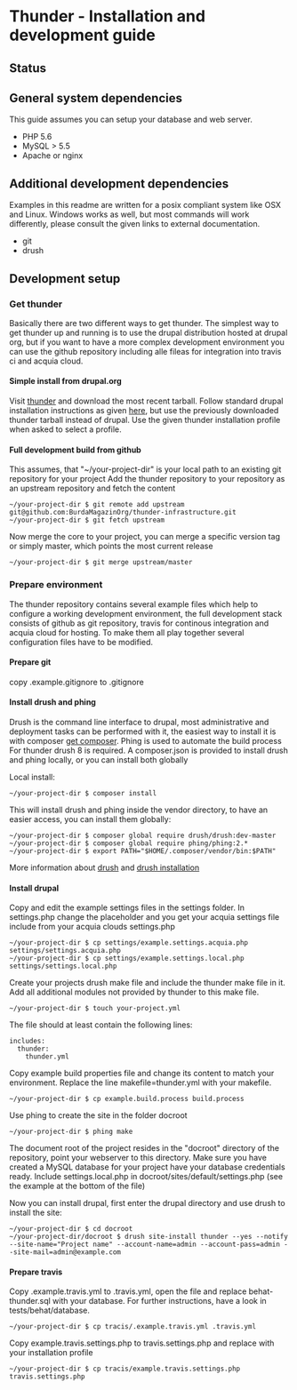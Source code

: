 # Thunder - Installation and development guide

## Status

## General system dependencies
This guide assumes you can setup your database and web server. 

* PHP 5.6
* MySQL > 5.5
* Apache or nginx

## Additional development dependencies
Examples in this readme are written for a posix compliant system like OSX and Linux. Windows works as well, but most 
commands will work differently, please consult the given links to external documentation.

* git
* drush

## Development setup
### Get thunder
Basically there are two different ways to get thunder. The simplest way to get thunder up and running is to use the drupal distribution hosted at drupal org, but if you want to have a more complex development environment you can use the github repository including alle fileas for integration into travis ci and acquia cloud.
#### Simple install from drupal.org
Visit [thunder](https://www.drupal.org/project/thunder) and download the most recent tarball. Follow standard drupal installation instructions as given [here](https://www.drupal.org/documentation/install), but use the previously downloaded thunder tarball instead of drupal. Use the given thunder installation profile when asked to select a profile.

#### Full development build from github
This assumes, that "~/your-project-dir" is your local path to an existing git repository for your project
Add the thunder repository to your repository as an upstream repository and fetch the content

    ~/your-project-dir $ git remote add upstream git@github.com:BurdaMagazinOrg/thunder-infrastructure.git
    ~/your-project-dir $ git fetch upstream
    
Now merge the core to your project, you can merge a specific version tag or simply master, which points the most current release

    ~/your-project-dir $ git merge upstream/master

### Prepare environment
The thunder repository contains several example files which help to configure a working development environment, 
the full development stack consists of github as git repository, travis for continous integration and acquia cloud for hosting.
To make them all play together several configuration files have to be modified.

#### Prepare git
copy .example.gitignore to .gitignore 

#### Install drush and phing
Drush is the command line interface to drupal, most administrative and deployment tasks can be performed with it, 
the easiest way to install it is with composer [get composer](https://getcomposer.org/download/). Phing is used to automate the build process
For thunder drush 8 is required. A composer.json is provided to install drush and phing
locally, or you can install both globally

Local install:

    ~/your-project-dir $ composer install
    
This will install drush and phing inside the vendor directory, to have an easier access, you can install them globally:
 
    ~/your-project-dir $ composer global require drush/drush:dev-master 
    ~/your-project-dir $ composer global require phing/phing:2.*
    ~/your-project-dir $ export PATH="$HOME/.composer/vendor/bin:$PATH"

More information about [drush](http://docs.drush.org/) and [drush installation](http://docs.drush.org/en/master/install/)

#### Install drupal
Copy and edit the example settings files in the settings folder. In settings.php change the placeholder <insert your profile> and <insert your acquia settings file>
you get your acquia settings file include from your acquia clouds settings.php

    ~/your-project-dir $ cp settings/example.settings.acquia.php settings/settings.acquia.php
    ~/your-project-dir $ cp settings/example.settings.local.php settings/settings.local.php

Create your projects drush make file and include the thunder make file in it. Add all additional modules not provided by thunder to this make file.

    ~/your-project-dir $ touch your-project.yml

The file should at least contain the following lines:

    includes:
      thunder:
        thunder.yml
        

Copy example build properties file and change its content to match your environment. Replace the line makefile=thunder.yml with your makefile. 

    ~/your-project-dir $ cp example.build.process build.process

Use phing to create the site in the folder docroot

    ~/your-project-dir $ phing make

The document root of the project resides in the "docroot" directory of the repository, point your webserver to this
directory. Make sure you have created a MySQL database for your project have your database credentials ready.
Include settings.local.php in docroot/sites/default/settings.php (see the example at the bottom of the file)

Now you can install drupal, first enter the drupal directory and use drush to install the site:

    ~/your-project-dir $ cd docroot
    ~/your-project-dir/docroot $ drush site-install thunder --yes --notify --site-name="Project name" --account-name=admin --account-pass=admin --site-mail=admin@example.com

#### Prepare travis
Copy .example.travis.yml to .travis.yml, open the file and replace behat-thunder.sql with your database.
For further instructions, have a look in tests/behat/database.

    ~/your-project-dir $ cp tracis/.example.travis.yml .travis.yml
 
Copy example.travis.settings.php to travis.settings.php and replace <insert-your-profile> with your installation profile

    ~/your-project-dir $ cp tracis/example.travis.settings.php travis.settings.php
